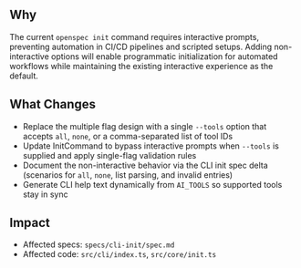 ## Why
The current `openspec init` command requires interactive prompts, preventing automation in CI/CD pipelines and scripted setups. Adding non-interactive options will enable programmatic initialization for automated workflows while maintaining the existing interactive experience as the default.

## What Changes
- Replace the multiple flag design with a single `--tools` option that accepts `all`, `none`, or a comma-separated list of tool IDs
- Update InitCommand to bypass interactive prompts when `--tools` is supplied and apply single-flag validation rules
- Document the non-interactive behavior via the CLI init spec delta (scenarios for `all`, `none`, list parsing, and invalid entries)
- Generate CLI help text dynamically from `AI_TOOLS` so supported tools stay in sync

## Impact
- Affected specs: `specs/cli-init/spec.md`
- Affected code: `src/cli/index.ts`, `src/core/init.ts`

